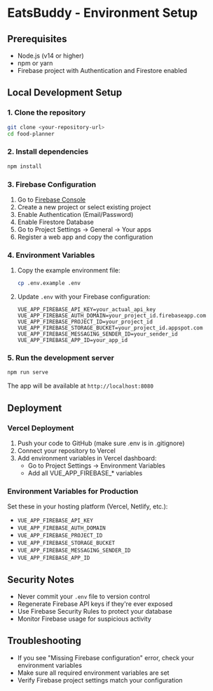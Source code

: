 # EatsBuddy - Environment Setup

## Prerequisites
- Node.js (v14 or higher)
- npm or yarn
- Firebase project with Authentication and Firestore enabled

## Local Development Setup

### 1. Clone the repository
```bash
git clone <your-repository-url>
cd food-planner
```

### 2. Install dependencies
```bash
npm install
```

### 3. Firebase Configuration
1. Go to [Firebase Console](https://console.firebase.google.com/)
2. Create a new project or select existing project
3. Enable Authentication (Email/Password)
4. Enable Firestore Database
5. Go to Project Settings → General → Your apps
6. Register a web app and copy the configuration

### 4. Environment Variables
1. Copy the example environment file:
   ```bash
   cp .env.example .env
   ```

2. Update `.env` with your Firebase configuration:
   ```env
   VUE_APP_FIREBASE_API_KEY=your_actual_api_key
   VUE_APP_FIREBASE_AUTH_DOMAIN=your_project_id.firebaseapp.com
   VUE_APP_FIREBASE_PROJECT_ID=your_project_id
   VUE_APP_FIREBASE_STORAGE_BUCKET=your_project_id.appspot.com
   VUE_APP_FIREBASE_MESSAGING_SENDER_ID=your_sender_id
   VUE_APP_FIREBASE_APP_ID=your_app_id
   ```

### 5. Run the development server
```bash
npm run serve
```

The app will be available at `http://localhost:8080`

## Deployment

### Vercel Deployment
1. Push your code to GitHub (make sure .env is in .gitignore)
2. Connect your repository to Vercel
3. Add environment variables in Vercel dashboard:
   - Go to Project Settings → Environment Variables
   - Add all VUE_APP_FIREBASE_* variables

### Environment Variables for Production
Set these in your hosting platform (Vercel, Netlify, etc.):
- `VUE_APP_FIREBASE_API_KEY`
- `VUE_APP_FIREBASE_AUTH_DOMAIN`
- `VUE_APP_FIREBASE_PROJECT_ID`
- `VUE_APP_FIREBASE_STORAGE_BUCKET`
- `VUE_APP_FIREBASE_MESSAGING_SENDER_ID`
- `VUE_APP_FIREBASE_APP_ID`

## Security Notes
- Never commit your `.env` file to version control
- Regenerate Firebase API keys if they're ever exposed
- Use Firebase Security Rules to protect your database
- Monitor Firebase usage for suspicious activity

## Troubleshooting
- If you see "Missing Firebase configuration" error, check your environment variables
- Make sure all required environment variables are set
- Verify Firebase project settings match your configuration
